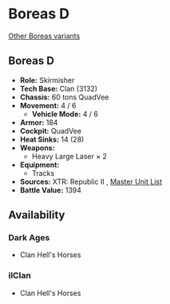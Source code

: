 # Boreas D 

[Other Boreas variants](../boreas.md) 

## Boreas D 

- **Role:** Skirmisher 
- **Tech Base:** Clan (3132) 
- **Chassis:** 60 tons QuadVee 
- **Movement:** 4 / 6 
  - **Vehicle Mode:** 4 / 6 
- **Armor:** 184 
- **Cockpit:** QuadVee 
- **Heat Sinks:** 14 (28) 
- **Weapons:** 
  - Heavy Large Laser × 2 
- **Equipment:** 
  - Tracks 
- **Sources:** XTR: Republic II , [Master Unit List](http://masterunitlist.info/Unit/Details/7355) 
- **Battle Value:** 1394 

## Availability 

### Dark Ages 

- Clan Hell's Horses 

### ilClan 

- Clan Hell's Horses 

